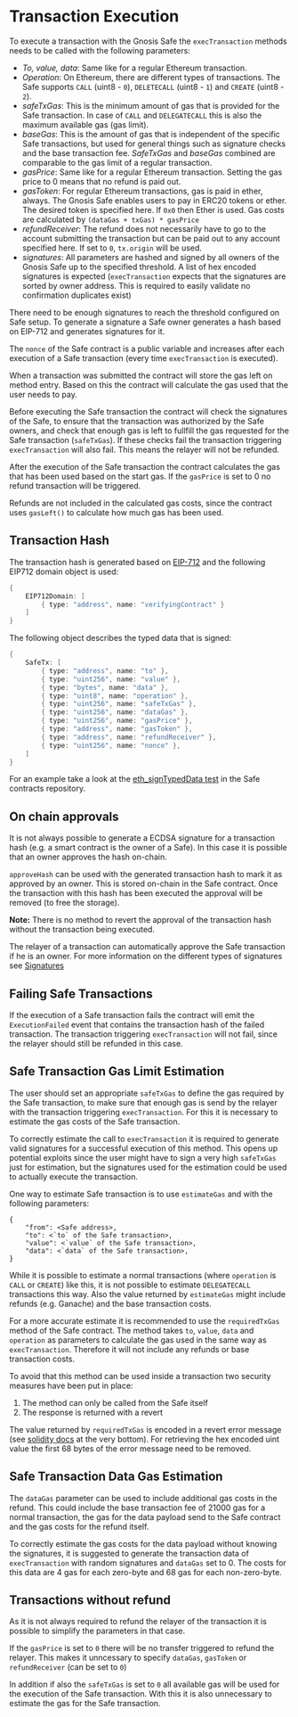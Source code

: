 # Transaction Execution
To execute a transaction with the Gnosis Safe the `execTransaction` methods needs to be called with the following parameters:

- _To, value, data_: Same like for a regular Ethereum transaction.
- _Operation_: On Ethereum, there are different types of transactions. The Safe supports `CALL` (uint8 - `0`), `DELETECALL` (uint8 - `1`) and `CREATE` (uint8 - `2`).
- _safeTxGas_: This is the minimum amount of gas that is provided for the Safe transaction. In case of `CALL` and `DELEGATECALL` this is also the maximum available gas (gas limit).
- _baseGas_: This is the amount of gas that is independent of the specific Safe transactions, but used for general things such as signature checks and the base transaction fee. _SafeTxGas_ and _baseGas_ combined are comparable to the gas limit of a regular transaction. 
- _gasPrice_: Same like for a regular Ethereum transaction. Setting the gas price to 0 means that no refund is paid out.
- _gasToken_: For regular Ethereum transactions, gas is paid in ether, always. The Gnosis Safe enables users to pay in ERC20 tokens or ether. The desired token is specified here. If `0x0` then Ether is used. Gas costs are calculated by `(dataGas + txGas) * gasPrice`
- _refundReceiver_: The refund does not necessarily have to go to the account submitting the transaction but can be paid out to any account specified here. If set to `0`, `tx.origin` will be used.
- _signatures_: All parameters are hashed and signed by all owners of the Gnosis Safe up to the specified threshold. A list of hex encoded signatures is expected (`execTransaction` expects that the signatures are sorted by owner address. This is required to easily validate no confirmation duplicates exist)

There need to be enough signatures to reach the threshold configured on Safe setup. To generate a signature a Safe owner generates a hash based on EIP-712 and generates signatures for it.

The `nonce` of the Safe contract is a public variable and increases after each execution of a Safe transaction (every time `execTransaction` is executed).

When a transaction was submitted the contract will store the gas left on method entry. Based on this the contract will calculate the gas used that the user needs to pay.

Before executing the Safe transaction the contract will check the signatures of the Safe, to ensure that the transaction was authorized by the Safe owners, and check that enough gas is left to fullfill the gas requested for the Safe transaction (`safeTxGas`). If these checks fail the transaction triggering `execTransaction` will also fail. This means the relayer will not be refunded.

After the execution of the Safe transaction the contract calculates the gas that has been used based on the start gas. If the `gasPrice` is set to 0 no refund transaction will be triggered.

Refunds are not included in the calculated gas costs, since the contract uses `gasLeft()` to calculate how much gas has been used.

## Transaction Hash

The transaction hash is generated based on [EIP-712](https://github.com/Ethereum/EIPs/blob/master/EIPS/eip-712.md) and the following EIP712 domain object is used:
```java
{
    EIP712Domain: [
        { type: "address", name: "verifyingContract" }
    ]
}
```

The following object describes the typed data that is signed:
```java
{
    SafeTx: [
        { type: "address", name: "to" },
        { type: "uint256", name: "value" },
        { type: "bytes", name: "data" },
        { type: "uint8", name: "operation" },
        { type: "uint256", name: "safeTxGas" },
        { type: "uint256", name: "dataGas" },
        { type: "uint256", name: "gasPrice" },
        { type: "address", name: "gasToken" },
        { type: "address", name: "refundReceiver" },
        { type: "uint256", name: "nonce" },
    ]
}
```

For an example take a look at the [eth_signTypedData test](https://github.com/gnosis/safe-contracts/blob/v1.0.0/test/gnosisSafePersonalEditionEthSignTypeData.js) in the Safe contracts repository.

## On chain approvals
It is not always possible to generate a ECDSA signature for a transaction hash (e.g. a smart contract is the owner of a Safe). In this case it is possible that an owner approves the hash on-chain.

`approveHash` can be used with the generated transaction hash to mark it as approved by an owner. This is stored on-chain in the Safe contract. Once the transaction with this hash has been executed the approval will be removed (to free the storage).

**Note:** There is no method to revert the approval of the transaction hash without the transaction being executed.

The relayer of a transaction can automatically approve the Safe transaction if he is an owner. For more information on the different types of signatures see [Signatures](./signatures.html)

## Failing Safe Transactions
If the execution of a Safe transaction fails the contract will emit the `ExecutionFailed` event that contains the transaction hash of the failed transaction. The transaction triggering `execTransaction` will not fail, since the relayer should still be refunded in this case.

## Safe Transaction Gas Limit Estimation
The user should set an appropriate `safeTxGas` to define the gas required by the Safe transaction, to make sure that enough gas is send by the relayer with the transaction triggering `execTransaction`. For this it is necessary to estimate the gas costs of the Safe transaction. 

To correctly estimate the call to `execTransaction` it is required to generate valid signatures for a successful execution of this method. This opens up potential exploits since the user might have to sign a very high `safeTxGas` just for estimation, but the signatures used for the estimation could be used to actually execute the transaction.

One way to estimate Safe transaction is to use `estimateGas` and with the following parameters:
```
{
    "from": <Safe address>,
    "to": <`to` of the Safe transaction>,
    "value": <`value` of the Safe transaction>,
    "data": <`data` of the Safe transaction>,
}
```

While it is possible to estimate a normal transactions (where `operation` is `CALL` or `CREATE`) like this, it is not possible to estimate `DELEGATECALL` transactions this way. Also the value returned by `estimateGas` might include refunds (e.g. Ganache) and the base transaction costs.

For a more accurate estimate it is recommended to use the `requiredTxGas` method of the Safe contract. The method takes `to`, `value`, `data` and `operation` as parameters to calculate the gas used in the same way as `execTransaction`. Therefore it will not include any refunds or base transaction costs.

To avoid that this method can be used inside a transaction two security measures have been put in place:
1. The method can only be called from the Safe itself
1. The response is returned with a revert

The value returned by `requiredTxGas` is encoded in a revert error message (see [solidity docs](http://solidity.readthedocs.io/en/v0.4.24/control-structures.html) at the very bottom). For retrieving the hex encoded uint value the first 68 bytes of the error message need to be removed.

## Safe Transaction Data Gas Estimation
The `dataGas` parameter can be used to include additional gas costs in the refund. This could include the base transaction fee of 21000 gas for a normal transaction, the gas for the data payload send to the Safe contract and the gas costs for the refund itself.

To correctly estimate the gas costs for the data payload without knowing the signatures, it is suggested to generate the transaction data of `execTransaction` with random signatures and `dataGas` set to 0. The costs for this data are 4 gas for each zero-byte and 68 gas for each non-zero-byte.

## Transactions without refund
As it is not always required to refund the relayer of the transaction it is possible to simplify the parameters in that case. 

If the `gasPrice` is set to `0` there will be no transfer triggered to refund the relayer. This makes it unncessary to specify `dataGas`, `gasToken` or `refundReceiver` (can be set to `0`)

In addition if also the `safeTxGas` is set to `0` all available gas will be used for the execution of the Safe transaction. With this it is also unnecessary to estimate the gas for the Safe transaction.
